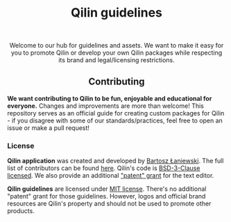 <div align="center">
  <h1>Qilin guidelines</h1>
  <br>

Welcome to our hub for guidelines and assets. We want to make it easy for you to promote Qilin or develop your own Qilin packages while respecting its brand and legal/licensing restrictions.
</div>

<h2 align="center">Contributing</h2>

**We want contributing to Qilin to be fun, enjoyable and educational for everyone.** Changes and improvements are more than welcome! This repository serves as an official guide for creating custom packages for Qilin - if you disagree with some of our standards/practices, feel free to open an issue or make a pull request!

### License

**Qilin application** was created and developed by [Bartosz Łaniewski](https://github.com/Bartozzz). The full list of contributors can be found [here](https://github.com/qilin-editor/qilin-app/graphs/contributors). Qilin's code is [BSD-3-Clause licensed](https://github.com/qilin-editor/qilin-app/blob/master/LICENSE). We also provide an additional ["patent" grant](https://github.com/qilin-editor/qilin-app/blob/master/PATENTS) for the text editor.

**Qilin guidelines** are licensed under [MIT license](https://github.com/qilin-editor/qilin-logo/blob/master/LICENSE). There's no additional "patent" grant for those guidelines. However, logos and official brand resources are Qilin's property and should not be used to promote other products.
